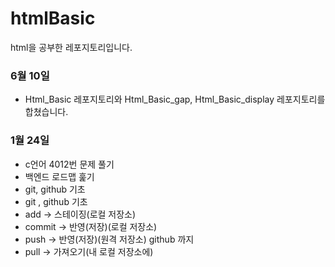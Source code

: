 # htmlBasic
html을 공부한 레포지토리입니다.

### 6월 10일
* Html_Basic 레포지토리와 Html_Basic_gap, Html_Basic_display 레포지토리를 합쳤습니다.

### 1월 24일
* c언어 4012번 문제 풀기
* 백엔드 로드맵 훑기 
* git, github 기초
* git , github 기초
* add -> 스테이징(로컬 저장소)
* commit -> 반영(저장)(로컬 저장소)
* push -> 반영(저장)(원격 저장소) github 까지
* pull -> 가져오기(내 로컬 저장소에)
